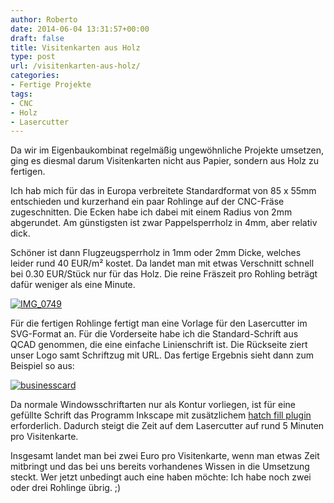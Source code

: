 ```yaml
---
author: Roberto
date: 2014-06-04 13:31:57+00:00
draft: false
title: Visitenkarten aus Holz
type: post
url: /visitenkarten-aus-holz/
categories:
- Fertige Projekte
tags:
- CNC
- Holz
- Lasercutter
---
```


Da wir im Eigenbaukombinat regelmäßig ungewöhnliche Projekte umsetzen, ging es diesmal darum Visitenkarten nicht aus Papier, sondern aus Holz zu fertigen.<!-- more -->

Ich hab mich für das in Europa verbreitete Standardformat von 85 x 55mm entschieden und kurzerhand ein paar Rohlinge auf der CNC-Fräse zugeschnitten. Die Ecken habe ich dabei mit einem Radius von 2mm abgerundet. Am günstigsten ist zwar Pappelsperrholz in 4mm, aber relativ dick.

Schöner ist dann Flugzeugsperrholz in 1mm oder 2mm Dicke, welches leider rund 40 EUR/m² kostet. Da landet man mit etwas Verschnitt schnell bei 0.30 EUR/Stück nur für das Holz. Die reine Fräszeit pro Rohling beträgt dafür weniger als eine Minute.

[![IMG_0749](https://eigenbaukombinat.de/wp-content/uploads/2014/06/IMG_0749-1024x767.jpg)
](https://eigenbaukombinat.de/wp-content/uploads/2014/06/IMG_0749.jpg)

Für die fertigen Rohlinge fertigt man eine Vorlage für den Lasercutter im SVG-Format an. Für die Vorderseite habe ich die Standard-Schrift aus QCAD genommen, die eine einfache Linienschrift ist. Die Rückseite ziert unser Logo samt Schriftzug mit URL. Das fertige Ergebnis sieht dann zum Beispiel so aus:

[![businesscard](https://eigenbaukombinat.de/wp-content/uploads/2014/06/businesscard-1024x767.jpg)
](https://eigenbaukombinat.de/wp-content/uploads/2014/06/businesscard.jpg)

Da normale Windowsschriftarten nur als Kontur vorliegen, ist für eine gefüllte Schrift das Programm Inkscape mit zusätzlichem [hatch fill plugin](http://wiki.evilmadscientist.com/Hatch_fill) erforderlich. Dadurch steigt die Zeit auf dem Lasercutter auf rund 5 Minuten pro Visitenkarte.

Insgesamt landet man bei zwei Euro pro Visitenkarte, wenn man etwas Zeit mitbringt und das bei uns bereits vorhandenes Wissen in die Umsetzung steckt. Wer jetzt unbedingt auch eine haben möchte: Ich habe noch zwei oder drei Rohlinge übrig. ;)
